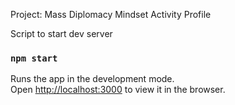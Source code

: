 Project: Mass Diplomacy Mindset Activity Profile

Script to start dev server
### `npm start`

Runs the app in the development mode.<br>
Open [http://localhost:3000](http://localhost:3000) to view it in the browser.


